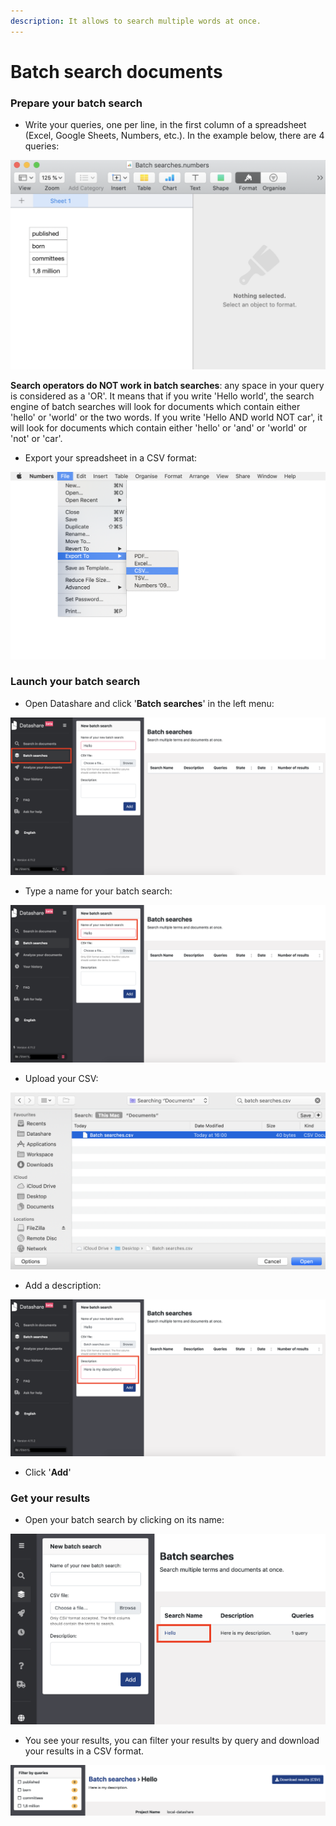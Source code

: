 ```yaml
---
description: It allows to search multiple words at once.
---
```


# Batch search documents

### Prepare your batch search

* Write your queries, one per line, in the first column of a spreadsheet \(Excel, Google Sheets, Numbers, etc.\). In the example below, there are 4 queries:

![](../.gitbook/assets/screenshot-2019-09-25-at-16.06.40.png)

**Search operators do NOT work in batch searches**: any space in your query is considered as a 'OR'. It means that if you write 'Hello world', the search engine of batch searches will look for documents which contain either 'hello' or 'world' or the two words. If you write 'Hello AND world NOT car', it will look for documents which contain either 'hello' or 'and' or 'world' or 'not' or 'car'.

* Export your spreadsheet in a CSV format:

![](../.gitbook/assets/screenshot-2019-09-25-at-16.10.06.png)

### Launch your batch search

* Open Datashare and click '**Batch searches**' in the left menu:

![](../.gitbook/assets/screenshot-2019-09-25-at-15.59.44-copy.png)

* Type a name for your batch search:

![](../.gitbook/assets/screenshot-2019-09-25-at-15.59.44-copy-2.png)

* Upload your CSV:

![](../.gitbook/assets/screenshot-2019-09-25-at-16.01.05.png)

* Add a description:

![](../.gitbook/assets/screenshot-2019-09-25-at-16.01.23.png)

* Click '**Add**'

### Get your results

* Open your batch search by clicking on its name:

![](../.gitbook/assets/screenshot-2019-09-25-at-16.38.23.png)

* You see your results, you can filter your results by query and download your results in a CSV format.

![](../.gitbook/assets/screenshot-2019-09-25-at-16.37.06.png)


